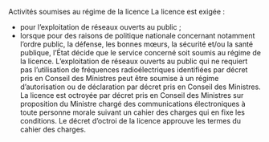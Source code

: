 Activités soumises au régime de la licence
La licence est exigée :
- pour l’exploitation de réseaux ouverts au public ;
- lorsque pour des raisons de politique nationale concernant notamment l’ordre public, la défense, les bonnes mœurs, la sécurité et/ou la santé publique, l’État décide que le service concerné soit soumis au régime de la licence.
L’exploitation de réseaux ouverts au public qui ne requiert pas l’utilisation de fréquences radioélectriques identifiées par décret pris en Conseil des Ministres peut être soumise à un régime d’autorisation ou de déclaration par décret pris en Conseil des Ministres.
La licence est octroyée par décret pris en Conseil des Ministres sur proposition du Ministre chargé des communications électroniques à toute personne morale suivant un cahier des charges qui en fixe les conditions.
Le décret d’octroi de la licence approuve les termes du cahier des charges.